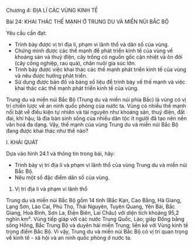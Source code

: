 Chương 4: ĐỊA LÍ CÁC VÙNG KINH TẾ

Bài 24: KHAI THÁC THẾ MẠNH Ở TRUNG DU VÀ MIỀN NÚI BẮC BỘ

Yêu cầu cần đạt:
- Trình bày được vị trí địa lí, phạm vi lãnh thổ và dân số của vùng.
- Chứng minh được các thế mạnh để phát triển kinh tế của vùng về khoáng sản và thuỷ điện, cây trồng có nguồn gốc cận nhiệt và ôn đới (cây công nghiệp, rau quả), chăn nuôi gia súc lớn.
- Trình bày được việc khai thác các thế mạnh phát triển kinh tế của vùng và nêu được hướng phát triển.
- Sử dụng được bản đồ và bảng số liệu để trình bày về thế mạnh và việc khai thác các thế mạnh phát triển kinh tế của vùng.

Trung du và miền núi Bắc Bộ (Trung du và miền núi phía Bắc) là vùng có vị trí chiến lược về an ninh quốc phòng của nước ta. Vùng có nhiều thế mạnh nổi bật về điều kiện tự nhiên và tài nguyên như khoáng sản, thuỷ điện, đất đai, khí hậu; là địa bàn sinh sống của nhiều dân tộc ít người đã tạo nên nền văn hoá đa dạng. Vậy, thế mạnh của vùng Trung du và miền núi Bắc Bộ đang được khai thác như thế nào?

I. KHÁI QUÁT

Dựa vào hình 24.1 và thông tin trong bài, hãy:
- Trình bày vị trí địa lí và phạm vi lãnh thổ của vùng Trung du và miền núi Bắc Bộ.
- Nêu một số đặc điểm dân số của vùng.

1. Vị trí địa lí và phạm vi lãnh thổ

Trung du và miền núi Bắc Bộ gồm 14 tỉnh (Bắc Kạn, Cao Bằng, Hà Giang, Lạng Sơn, Lào Cai, Phú Thọ, Thái Nguyên, Tuyên Quang, Yên Bái, Bắc Giang, Hoà Bình, Sơn La, Điện Biên, Lai Châu) với diện tích khoảng 95,2 nghìn km². Vùng tiếp giáp với các nước Trung Quốc, Lào; giáp Đồng bằng sông Hồng, Bắc Trung Bộ và duyên hải miền Trung; liền kề với Vùng kinh tế trọng điểm Bắc Bộ. Vì vậy, Trung du và miền núi Bắc Bộ có vị trí quan trọng về kinh tế - xã hội và an ninh quốc phòng ở nước ta.